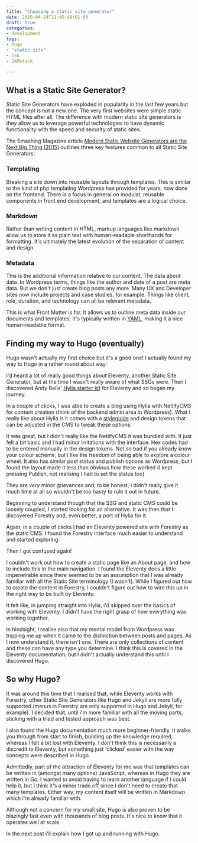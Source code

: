 ```yaml
---
title: "Choosing a static site generator"
date: 2020-04-24T22:45:49+01:00
draft: true
categories:
- development
tags:
- hugo
- "static site"
- SSG
- JAMstack

---
```


## What is a Static Site Generator?

Static Site Generators have exploded in popularity in the last few years but the concept is not a new one. The very first websites were simple static HTML files after all. The difference with modern static site generators is they allow us to leverage powerful technologies to have dynamic functionality with the speed and security of static sites.

The Smashing Magazine article [Modern Static Website Generators are the Next Big Thing (2015)](https://www.smashingmagazine.com/2015/11/modern-static-website-generators-next-big-thing/) outlines three key features common to all Static Site Generators:

### Templating

Breaking a site down into reusable layouts through templates. This is similar to the kind of php templating Wordpress has provided for years, now done on the frontend. There is a focus in general on modular, reusable components in front end development, and templates are a logical choice.

### Markdown

Rather than writing content in HTML, markup languages like markdown allow us to store it as plain text with human-readable shorthands for formatting. It's ultimately the latest evolution of the separation of content and design.

### Metadata

This is the additional information relative to our content. The data about data. In Wordpress terms, things like the author and date of a post are meta data. But we don't just create blog posts any more. Many UX and Developer sites now include projects and case studies, for example. Things like client, role, duration, and technology can all be relevant metadata.

This is what Front Matter is for. It allows us to outline meta data inside our documents and templates. It's typically written in [YAML](https://yaml.org/), making it a nice human-readable format.

## Finding my way to Hugo (eventually)

Hugo wasn't actually my first choice but it's a good one! I actually found my way to Hugo in a rather round about way:

I'd heard a lot of really good things about Eleventy, another Static Site Generator, but at the time I wasn't really aware of what SSGs were. Then I discovered Andy Bells' [Hylia starter kit](https://hylia.website/) for Eleventy and so began my journey.

In a couple of clicks, I was able to create a blog using Hylia with NetlifyCMS for content creation (think of the backend admin area in Wordpress). What I really like about Hylia is it comes with a [styleguide](https://hylia.website/styleguide/) and design tokens that can be adjusted in the CMS to tweak these options.

It was great, but I didn't really like the NetlifyCMS it was bundled with. It just felt a bit basic and I had minor irritations with the interface. Hex codes had to be entered manually in the design tokens. Not so bad if you already know your colour scheme, but I like the freedom of being able to explore a colour wheel. It also has similar post status and publish options as Wordpress, but I found the layout made it less than obvious how these worked (I kept pressing Publish, not realising I had to set the status too)

They are *very* minor grievances and, to be honest, I didn't really give it much time at all so wouldn't be too hasty to rule it out in future.

Beginning to understand though that the SSG and static CMS could be loosely coupled, I started looking for an alternative. It was then that I discovered Forestry and, even better, a port of Hylia for it.

Again, in a couple of clicks I had an Eleventy powered site with Forestry as the static CMS. I found the Forestry interface much easier to understand and started exploring.

Then I got confused again!

I couldn't work out how to create a static page like an About page, and how to include this in the main navigation. I found the Eleventy docs a little impenetrable since there seemed to be an assumption that I was already familiar with all the Static Site terminology (I wasn't). While I figured out how to create the content in Forestry, I couldn't figure out how to wire this up in the right way to be built by Eleventy.

It felt like, in jumping straight into Hylia, i'd skipped over the basics of working with Eleventy. I didn't have the right grasp of how everything was working together.

In hindsight, I realise also that my mental model from Wordpress was tripping me up when it came to the distinction between posts and pages. As I now understand it, there isn't one. There are only collections of content and these can have any type you determine. I think this is covered in the Eleventy documentation, but I didn't actually understand this until I discovered Hugo.

## So why Hugo?

It was around this time that I realised that, while Eleventy works with Forestry, other Static Site Generators like Hugo and Jekyll are more fully supported (menus in Forestry are only supported in Hugo and Jekyll, for example). I decided that, until i'm more familiar with all the moving parts, sticking with a tried and tested approach was best.

I also found the Hugo documentation much more beginner-friendly. It walks you through from start to finish, building up the knowledge required, whereas I felt a bit lost with Eleventy. I don't think this is necessarily a discredit to Eleventy, but something just 'clicked' easier with the way concepts were described in Hugo.

Admittedly, part of the attraction of Eleventy for me was that templates can be written in (amongst many options) JavaScript, whereas in Hugo they are written in Go. I wanted to avoid having to learn another language if I could help it, but I think it's a minor trade off since I don't need to create that many templates. Either way, my content itself will be written in Markdown which i'm already familiar with.

Although not a concern for my small site, Hugo is also proven to be blazingly fast even with thousands of blog posts. It's nice to know that it operates well at scale.

In the next post i'll explain how I got up and running with Hugo.